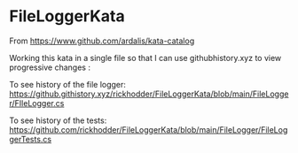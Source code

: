 # FileLoggerKata

From https://www.github.com/ardalis/kata-catalog

Working this kata in a single file so that I can use githubhistory.xyz to view progressive changes :

To see history of the file logger:
https://github.githistory.xyz/rickhodder/FileLoggerKata/blob/main/FileLogger/FIleLogger.cs

To see history of the tests:
https://github.com/rickhodder/FileLoggerKata/blob/main/FileLogger/FileLoggerTests.cs